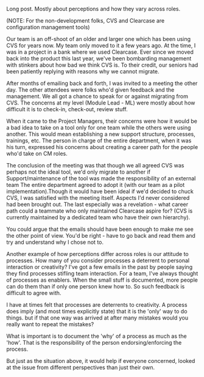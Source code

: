 Long post. Mostly about perceptions and how they vary across roles.


(NOTE: For the non-development folks, CVS and Clearcase are configuration management tools)

Our team is an off-shoot of an older and larger one which has been using CVS for years now. My team only moved to it a few years ago. At the time, I was in a project in a bank where we used Clearcase. Ever since we moved back into the product this last year, we've been bombarding management with stinkers about how bad we think CVS is. To their credit, our seniors had been patiently replying with reasons why we cannot migrate. 

After months of emailing back and forth, I was invited to a meeting the other day. The other attendees were folks who'd given feedback and the management. We all got a chance to speak for or against migrating from CVS. The concerns at my level (Module Lead - ML) were mostly about how difficult it is to check-in, check-out, review stuff. 

When it came to the Project Managers, their concerns were how it would be a bad idea to take on a tool only for one team while the others were using another. This would mean establishing a new support structure, processes, trainings, etc. The person in charge of the entire department, when it was his turn, expressed his concerns about creating a career path for the people who'd take on CM roles. 

The conclusion of the meeting was that though we all agreed CVS was perhaps not the ideal tool, we'd only migrate to another if 
Support/maintenance of the tool was made the responsibility of an external team 
The entire department agreed to adopt it (with our team as a pilot implementation).Though it would have been ideal if we'd decided to chuck CVS, I was satisfied with the meeting itself. Aspects I'd never considered had been brought out. The last especially was a revelation - what career path could a teammate who only maintained Clearcase aspire for? (CVS is currently maintained by a dedicated team who have their own hierarchy).

You could argue that the emails should have been enough to make me see the other point of view. You'd be right - have to go back and read them and try and understand why I chose not to.

Another example of how perceptions differ across roles is our attitude to processes. How many of you consider processes a deterrent to personal interaction or creativity? I've got a few emails in the past by people saying they find processes stifling team interaction. For a team, I've always thought of processes as enablers. When the small stuff is documented, more people can do them than if only one person knew how to. So such feedback is difficult to agree with.

I have at times felt that processes are deterrents to creativity. A process does imply (and most times explicitly state) that it is the 'only' way to do things. but if that one way was arrived at after many mistakes would you really want to repeat the mistakes? 

What is important is to document the 'why' of a process as much as the 'how'. That is the responsibility of the person endorsing/enforcing the process. 

But just as the situation above, it would help if everyone concerned, looked at the issue from different perspectives than just their own.